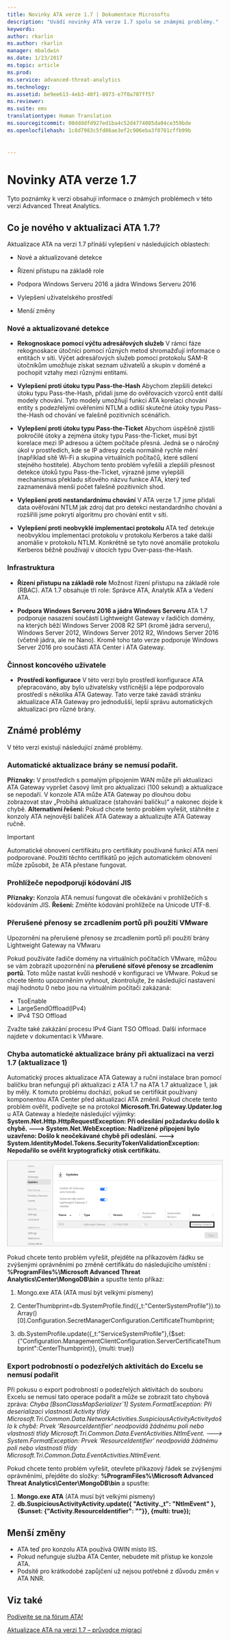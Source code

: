 ```yaml
---
title: Novinky ATA verze 1.7 | Dokumentace Microsoftu
description: "Uvádí novinky ATA verze 1.7 spolu se známými problémy."
keywords: 
author: rkarlin
ms.author: rkarlin
manager: mbaldwin
ms.date: 1/23/2017
ms.topic: article
ms.prod: 
ms.service: advanced-threat-analytics
ms.technology: 
ms.assetid: be9ee613-4eb3-40f1-8973-e7f0a707ff57
ms.reviewer: 
ms.suite: ems
translationtype: Human Translation
ms.sourcegitcommit: 00ddddfd927ed1ba4c52d4774085da04ce359bde
ms.openlocfilehash: 1c8d7983c5fd86ae3ef2c906eba3f0781cffb99b


---
```


# <a name="whats-new-in-ata-version-17"></a>Novinky ATA verze 1.7
Tyto poznámky k verzi obsahují informace o známých problémech v této verzi Advanced Threat Analytics.

## <a name="whats-new-in-the-ata-17-update"></a>Co je nového v aktualizaci ATA 1.7?
Aktualizace ATA na verzi 1.7 přináší vylepšení v následujících oblastech:

-   Nové a aktualizované detekce

-   Řízení přístupu na základě role

-   Podpora Windows Serveru 2016 a jádra Windows Serveru 2016

-   Vylepšení uživatelského prostředí

-   Menší změny


### <a name="new--updated-detections"></a>Nové a aktualizované detekce


- **Rekognoskace pomocí výčtu adresářových služeb** V rámci fáze rekognoskace útočníci pomocí různých metod shromažďují informace o entitách v síti. Výčet adresářových služeb pomocí protokolu SAM-R útočníkům umožňuje získat seznam uživatelů a skupin v doméně a pochopit vztahy mezi různými entitami. 

- **Vylepšení proti útoku typu Pass-the-Hash** Abychom zlepšili detekci útoku typu Pass-the-Hash, přidali jsme do ověřovacích vzorců entit další modely chování. Tyto modely umožňují funkci ATA korelaci chování entity s podezřelými ověřeními NTLM a odliší skutečné útoky typu Pass-the-Hash od chování ve falešně pozitivních scénářích.

- **Vylepšení proti útoku typu Pass-the-Ticket** Abychom úspěšně zjistili pokročilé útoky a zejména útoky typu Pass-the-Ticket, musí být korelace mezi IP adresou a účtem počítače přesná. Jedná se o náročný úkol v prostředích, kde se IP adresy zcela normálně rychle mění (například sítě Wi-Fi a skupina virtuálních počítačů, které sdílení stejného hostitele). Abychom tento problém vyřešili a zlepšili přesnost detekce útoků typu Pass-the-Ticket, výrazně jsme vylepšili mechanismus překladu síťového názvu funkce ATA, který teď zaznamenává menší počet falešně pozitivních shod.

- **Vylepšení proti nestandardnímu chování** V ATA verze 1.7 jsme přidali data ověřování NTLM jak zdroj dat pro detekci nestandardního chování a rozšířili jsme pokrytí algoritmu pro chování entit v síti. 

- **Vylepšení proti neobvyklé implementaci protokolu** ATA teď detekuje neobvyklou implementaci protokolu v protokolu Kerberos a také další anomálie v protokolu NTLM. Konkrétně se tyto nové anomálie protokolu Kerberos běžně používají v útocích typu Over-pass-the-Hash.


### <a name="infrastructure"></a>Infrastruktura

- **Řízení přístupu na základě role** Možnost řízení přístupu na základě role (RBAC). ATA 1.7 obsahuje tři role: Správce ATA, Analytik ATA a Vedení ATA.

- **Podpora Windows Serveru 2016 a jádra Windows Serveru** ATA 1.7 podporuje nasazení součástí Lightweight Gateway v řadičích domény, na kterých běží Windows Server 2008 R2 SP1 (kromě jádra serveru), Windows Server 2012, Windows Server 2012 R2, Windows Server 2016 (včetně jádra, ale ne Nano). Kromě toho tato verze podporuje Windows Server 2016 pro součásti ATA Center i ATA Gateway.

### <a name="user-experience"></a>Činnost koncového uživatele
- **Prostředí konfigurace** V této verzi bylo prostředí konfigurace ATA přepracováno, aby bylo uživatelsky vstřícnější a lépe podporovalo prostředí s několika ATA Gateway. Tato verze také zavádí stránku aktualizace ATA Gateway pro jednodušší, lepší správu automatických aktualizací pro různé brány.

## <a name="known-issues"></a>Známé problémy
V této verzi existují následující známé problémy.

### <a name="gateway-automatic-update-may-fail"></a>Automatické aktualizace brány se nemusí podařit.
**Příznaky:** V prostředích s pomalým připojením WAN může při aktualizaci ATA Gateway vypršet časový limit pro aktualizaci (100 sekund) a aktualizace se nepodaří.
V konzole ATA může ATA Gateway po dlouhou dobu zobrazovat stav „Probíhá aktualizace (stahování balíčku)“ a nakonec dojde k chybě.
**Alternativní řešení:** Pokud chcete tento problém vyřešit, stáhněte z konzoly ATA nejnovější balíček ATA Gateway a aktualizujte ATA Gateway ručně.

 > [!IMPORTANT]
 Automatické obnovení certifikátu pro certifikáty používané funkcí ATA není podporované. Použití těchto certifikátů po jejich automatickém obnovení může způsobit, že ATA přestane fungovat. 

### <a name="no-browser-support-for-jis-encoding"></a>Prohlížeče nepodporují kódování JIS
**Příznaky:** Konzola ATA nemusí fungovat dle očekávání v prohlížečích s kódováním JIS. **Řešení:** Změňte kódování prohlížeče na Unicode UTF-8.
 
### <a name="dropped-port-mirror-traffic-when-using-vmware"></a>Přerušené přenosy se zrcadlením portů při použití VMware

Upozornění na přerušené přenosy se zrcadlením portů při použití brány Lightweight Gateway na VMwaru

Pokud používáte řadiče domény na virtuálních počítačích VMware, můžou se vám zobrazit upozornění na **přerušené síťové přenosy se zrcadlením portů**. Toto může nastat kvůli neshodě v konfiguraci ve VMware. Pokud se chcete těmto upozorněním vyhnout, zkontrolujte, že následující nastavení mají hodnotu 0 nebo jsou na virtuálním počítači zakázaná:  

- TsoEnable
- LargeSendOffload(IPv4)
- IPv4 TSO Offload

Zvažte také zakázání procesu IPv4 Giant TSO Offload. Další informace najdete v dokumentaci k VMware.

### <a name="automatic-gateway-update-fail-when-updating-to-17-update-1"></a>Chyba automatické aktualizace brány při aktualizaci na verzi 1.7 (aktualizace 1)

Automatický proces aktualizace ATA Gateway a ruční instalace bran pomocí balíčku bran nefungují při aktualizaci z ATA 1.7 na ATA 1.7 aktualizace 1, jak by měly.
K tomuto problému dochází, pokud se certifikát používaný komponentou ATA Center před aktualizací ATA změnil.
Pokud chcete tento problém ověřit, podívejte se na protokol **Microsoft.Tri.Gateway.Updater.log** u ATA Gateway a hledejte následující výjimky: **System.Net.Http.HttpRequestException: Při odesílání požadavku došlo k chybě. ---> System.Net.WebException: Nadřízené připojení bylo uzavřeno: Došlo k neočekávané chybě při odeslání. ---> System.IdentityModel.Tokens.SecurityTokenValidationException: Nepodařilo se ověřit kryptografický otisk certifikátu.**

![Chyba aktualizace brány ATA](media/17update_gatewaybug.png)

Pokud chcete tento problém vyřešit, přejděte na příkazovém řádku se zvýšenými oprávněními po změně certifikátu do následujícího umístění : **%ProgramFiles%\Microsoft Advanced Threat Analytics\Center\MongoDB\bin** a spusťte tento příkaz:

1. Mongo.exe ATA (ATA musí být velkými písmeny) 

2. CenterThumbprint=db.SystemProfile.find({_t:"CenterSystemProfile"}).toArray()[0].Configuration.SecretManagerConfiguration.CertificateThumbprint;

3. db.SystemProfile.update({_t:"ServiceSystemProfile"},{$set:{"Configuration.ManagementClientConfiguration.ServerCertificateThumbprint":CenterThumbprint}}, {multi: true})

### <a name="export-suspicious-activity-details-to-excel-may-fail"></a>Export podrobností o podezřelých aktivitách do Excelu se nemusí podařit
Při pokusu o export podrobností o podezřelých aktivitách do souboru Excelu se nemusí tato operace podařit a může se zobrazit tato chybová zpráva: *Chyba [BsonClassMapSerializer`1] System.FormatException: Při deserializaci vlastnosti Activity třídy Microsoft.Tri.Common.Data.NetworkActivities.SuspiciousActivityActivitydošlo k chybě: Prvek 'ResourceIdentifier' neodpovídá žádnému poli nebo vlastnosti třídy Microsoft.Tri.Common.Data.EventActivities.NtlmEvent. ---> System.FormatException: Prvek 'ResourceIdentifier' neodpovídá žádnému poli nebo vlastnosti třídy Microsoft.Tri.Common.Data.EventActivities.NtlmEvent.*

Pokud chcete tento problém vyřešit, otevřete příkazový řádek se zvýšenými oprávněními, přejděte do složky: **%ProgramFiles%\Microsoft Advanced Threat Analytics\Center\MongoDB\bin** a spusťte:
1.  **Mongo.exe ATA** (ATA musí být velkými písmeny)
2.  **db.SuspiciousActivityActivity.update({ "Activity._t": "NtlmEvent" },{$unset: {"Activity.ResourceIdentifier": ""}}, {multi: true});**

## <a name="minor-changes"></a>Menší změny

- ATA teď pro konzolu ATA používá OWIN místo IIS.
- Pokud nefunguje služba ATA Center, nebudete mít přístup ke konzole ATA.
- Podsítě pro krátkodobé zapůjčení už nejsou potřebné z důvodu změn v ATA NNR.

## <a name="see-also"></a>Viz také
[Podívejte se na fórum ATA!](https://social.technet.microsoft.com/Forums/security/home?forum=mata)

[Aktualizace ATA na verzi 1.7 – průvodce migrací](ata-update-1.7-migration-guide.md)




<!--HONumber=Dec16_HO2-->


